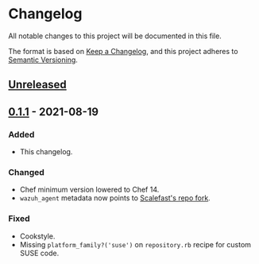 # Changelog
All notable changes to this project will be documented in this file.

The format is based on [Keep a Changelog](https://keepachangelog.com/en/1.0.0/),
and this project adheres to [Semantic Versioning](https://semver.org/spec/v2.0.0.html).

## [Unreleased]

## [0.1.1] - 2021-08-19

### Added

- This changelog.

### Changed

- Chef minimum version lowered to Chef 14.
- `wazuh_agent` metadata now points to [Scalefast's repo fork](https://github.com/Scalefast/wazuh-chef).

### Fixed

- Cookstyle.
- Missing `platform_family?('suse')` on `repository.rb` recipe for custom SUSE code.

[Unreleased]: https://github.com/Scalefast/wazuh-chef/compare/v0.1.1...master
[0.1.1]: https://github.com/Scalefast/wazuh-chef/compare/v0.1.0...v0.1.1
[0.1.0]: https://github.com/Scalefast/wazuh-chef/tags/v0.1.0
